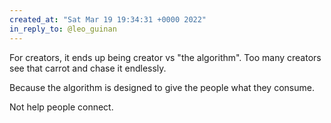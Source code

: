 ```yaml
---
created_at: "Sat Mar 19 19:34:31 +0000 2022"
in_reply_to: @leo_guinan
---
```


For creators, it ends up being creator vs "the algorithm". Too many creators see that carrot and chase it endlessly. 

Because the algorithm is designed to give the people what they consume.

Not help people connect.
